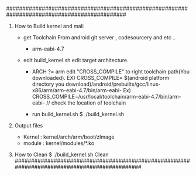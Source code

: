 #############################################################################################

1. How to Build kernel and mali
	- get Toolchain
		From android git server , codesourcery and etc ..
		 - arm-eabi-4.7
		
	- edit build_kernel.sh
		edit target architecture.
		 - ARCH ?= arm
		edit "CROSS_COMPILE" to right toolchain path(You downloaded).
		  EX)  CROSS_COMPILE= $(android platform directory you download)/android/prebuilts/gcc/linux-x86/arm/arm-eabi-4.7/bin/arm-eabi-
          Ex)  CROSS_COMPILE=/usr/local/toolchain/arm-eabi-4.7/bin/arm-eabi-          // check the location of toolchain
  	
		- run build_kernel.sh
		$ ./build_kernel.sh

2. Output files
	- Kernel : kernel/arch/arm/boot/zImage
	- module : kernel/modules/*.ko

3. How to Clean	
		$ ./build_kernel.sh Clean
#############################################################################################
